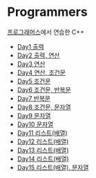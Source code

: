 # Programmers
<a href='https://school.programmers.co.kr/learn/challenges?order=recent&languages=cpp&page=1&levels=0'>프로그래머스</a>에서 연습한 C++

- <a href='https://github.com/DM-09/cpp-practice/tree/main/programmers/Day1'>Day1 출력</a>
- <a href='https://github.com/DM-09/cpp-practice/tree/main/programmers/Day2'>Day2 출력, 연산</a>
- <a href='https://github.com/DM-09/cpp-practice/tree/main/programmers/Day3'>Day3 연산</a>
- <a href='https://github.com/DM-09/cpp-practice/tree/main/programmers/Day4'>Day4 연산, 조건문</a>
- <a href='https://github.com/DM-09/cpp-practice/tree/main/programmers/Day5'>Day5 조건문</a>
- <a href='https://github.com/DM-09/cpp-practice/tree/main/programmers/Day6'>Day6 조건문, 반복문</a>
- <a href='https://github.com/DM-09/cpp-practice/tree/main/programmers/Day7'>Day7 반복문</a>
- <a href='https://github.com/DM-09/cpp-practice/tree/main/programmers/Day8'>Day8 조건문, 문자열</a>
- <a href='https://github.com/DM-09/cpp-practice/tree/main/programmers/Day9'>Day9 문자열</a>
- <a href='https://github.com/DM-09/cpp-practice/tree/main/programmers/Day10'>Day10 문자열</a>
- <a href='https://github.com/DM-09/cpp-practice/tree/main/programmers/Day11'>Day11 리스트(배열)</a>
- <a href='https://github.com/DM-09/cpp-practice/tree/main/programmers/Day12'>Day12 리스트(배열)</a>
- <a href='https://github.com/DM-09/cpp-practice/tree/main/programmers/Day13'>Day13 리스트(배열)</a>
- <a href='https://github.com/DM-09/cpp-practice/tree/main/programmers/Day14'>Day14 리스트(배열)</a>
- <a href='https://github.com/DM-09/cpp-practice/tree/main/programmers/Day15'>Day15 리스트(배열), 문자열</a>
